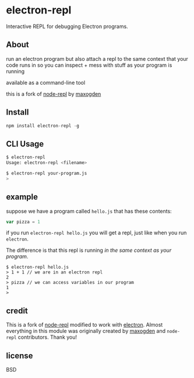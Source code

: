 # electron-repl

Interactive REPL for debugging Electron programs.

## About

run an electron program but also attach a repl to the same context that your code runs in so you can inspect + mess with stuff as your program is running

available as a command-line tool

this is a fork of [node-repl](https://github.com/maxogden/node-repl) by [maxogden](https://github.com/maxogden)

## Install

```js
npm install electron-repl -g
```

## CLI Usage

```bash
$ electron-repl
Usage: electron-repl <filename>

$ electron-repl your-program.js
>
```

## example

suppose we have a program called `hello.js` that has these contents:

```js
var pizza = 1
```

if you run `electron-repl hello.js` you will get a repl, just like when you run `electron`.

The difference is that this repl is running *in the same context as your program*.

```
$ electron-repl hello.js
> 1 + 1 // we are in an electron repl
2
> pizza // we can access variables in our program
1
>
```

## credit

This is a fork of [node-repl](https://github.com/maxogden/node-repl) modified to work with [electron](https://github.com/electron/electron). Almost everything in this module was originally created by [maxogden](https://github.com/maxogden) and `node-repl` contributors. Thank you!

## license

BSD
